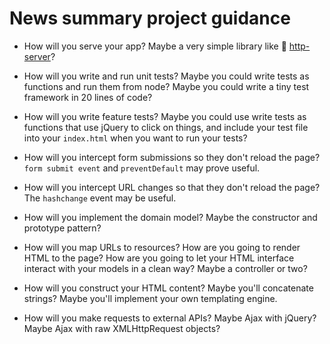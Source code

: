 # News summary project guidance

* How will you serve your app? Maybe a very simple library like :pill: [http-server](../pills/http_server.md)?

* How will you write and run unit tests? Maybe you could write tests as functions and run them from node? Maybe you could write a tiny test framework in 20 lines of code?

* How will you write feature tests? Maybe you could use write tests as functions that use jQuery to click on things, and include your test file into your `index.html` when you want to run your tests?

* How will you intercept form submissions so they don't reload the page? `form submit event` and `preventDefault` may prove useful.

* How will you intercept URL changes so that they don't reload the page? The `hashchange` event may be useful.

* How will you implement the domain model? Maybe the constructor and prototype pattern?

* How will you map URLs to resources? How are you going to render HTML to the page? How are you going to let your HTML interface interact with your models in a clean way? Maybe a controller or two?

* How will you construct your HTML content? Maybe you'll concatenate strings? Maybe you'll implement your own templating engine.

* How will you make requests to external APIs? Maybe Ajax with jQuery? Maybe Ajax with raw XMLHttpRequest objects?
